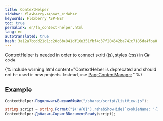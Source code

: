 ```yaml
--- 
title: ContextHelper 
sidebar: flexberry-aspnet_sidebar 
keywords: Flexberry ASP-NET 
toc: true 
permalink: en/fa_context-helper.html 
lang: en 
autotranslated: true 
hash: 3a12a7bcdd21d1cc20c6be841df10e351fbf4c37f204642ba742c7185da4fba0 
--- 
```


ContextHelper is needed in order to connect skriti (js), styles (css) in C# code. 

{% include warning.html content="ContextHelper is deprecated and should not be used in new projects. Instead, use [PageContentManager](fa_page-content-manager.html)." %} 

## Example 

```csharp
ContextHelper.ПодключитьВнешнийФайл("/shared/script/ListView.js");

string script = string.Format("$('#{0}').rehabShowHide(`cookieName: '{1}'`);", ClientID, CookieName);
ContextHelper.ДобавитьСкриптВDocumentReady(script);
``` 



